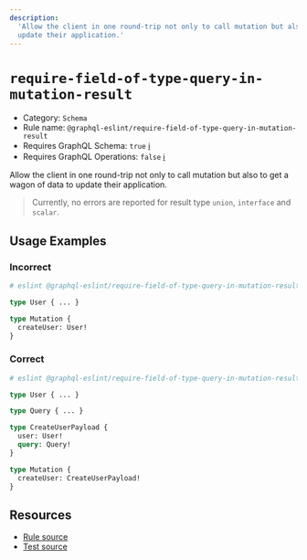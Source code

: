 ```yaml
---
description:
  'Allow the client in one round-trip not only to call mutation but also to get a wagon of data to
  update their application.'
---
```


# `require-field-of-type-query-in-mutation-result`

- Category: `Schema`
- Rule name: `@graphql-eslint/require-field-of-type-query-in-mutation-result`
- Requires GraphQL Schema: `true`
  [ℹ️](/docs/getting-started#extended-linting-rules-with-graphql-schema)
- Requires GraphQL Operations: `false`
  [ℹ️](/docs/getting-started#extended-linting-rules-with-siblings-operations)

Allow the client in one round-trip not only to call mutation but also to get a wagon of data to
update their application.

> Currently, no errors are reported for result type `union`, `interface` and `scalar`.

## Usage Examples

### Incorrect

```graphql
# eslint @graphql-eslint/require-field-of-type-query-in-mutation-result: 'error'

type User { ... }

type Mutation {
  createUser: User!
}
```

### Correct

```graphql
# eslint @graphql-eslint/require-field-of-type-query-in-mutation-result: 'error'

type User { ... }

type Query { ... }

type CreateUserPayload {
  user: User!
  query: Query!
}

type Mutation {
  createUser: CreateUserPayload!
}
```

## Resources

- [Rule source](https://github.com/B2o5T/graphql-eslint/tree/master/packages/plugin/src/rules/require-field-of-type-query-in-mutation-result.ts)
- [Test source](https://github.com/B2o5T/graphql-eslint/tree/master/packages/plugin/__tests__/require-field-of-type-query-in-mutation-result.spec.ts)
